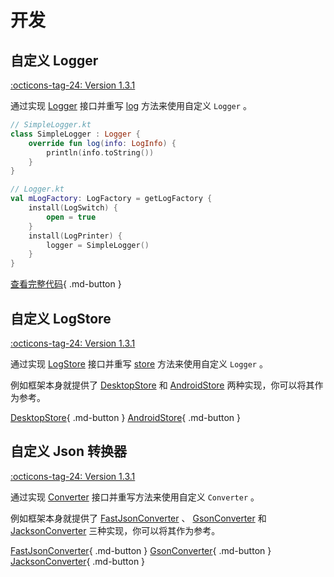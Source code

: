 # 开发

## 自定义 Logger 

[:octicons-tag-24: Version 1.3.1](https://ave.entropy2020.cn/version/log-core/#131)

通过实现 [Logger](https://api.ave.entropy2020.cn/log/core/com.log.vastgui.core.base/-logger/index.html?query=interface%20Logger) 接口并重写 [log](https://api.ave.entropy2020.cn/log/core/com.log.vastgui.core.base/-logger/log.html) 方法来使用自定义 `Logger` 。

```kotlin
// SimpleLogger.kt
class SimpleLogger : Logger {
    override fun log(info: LogInfo) {
        println(info.toString())
    }
}

// Logger.kt
val mLogFactory: LogFactory = getLogFactory {
    install(LogSwitch) {
        open = true
    }
    install(LogPrinter) {
        logger = SimpleLogger()
    }
}
```

[查看完整代码](https://github.com/SakurajimaMaii/Android-Vast-Extension/tree/develop/libraries/log/core/src/test/kotlin/com/log/vastgui/core){ .md-button }

## 自定义 LogStore

[:octicons-tag-24: Version 1.3.1](https://ave.entropy2020.cn/version/log-core/#131)

通过实现 [LogStore](https://api.ave.entropy2020.cn/log/core/com.log.vastgui.core.base/-log-store/index.html?query=interface%20LogStore) 接口并重写 [store](https://api.ave.entropy2020.cn/log/core/com.log.vastgui.core.base/-log-store/store.html) 方法来使用自定义 `Logger` 。

例如框架本身就提供了 [DesktopStore](https://api.ave.entropy2020.cn/log/desktop/com.log.vastgui.desktop/-desktop-store/index.html) 和 [AndroidStore](https://api.ave.entropy2020.cn/tools/com.ave.vastgui.tools.log/-android-store/index.html) 两种实现，你可以将其作为参考。

[DesktopStore](https://github.com/SakurajimaMaii/Android-Vast-Extension/blob/develop/libraries/log/desktop/src/main/kotlin/com/log/vastgui/desktop/DesktopStore.kt){ .md-button } [AndroidStore](https://github.com/SakurajimaMaii/Android-Vast-Extension/blob/develop/libraries/tools/src/main/kotlin/com/ave/vastgui/tools/log/AndroidStore.kt){ .md-button }

## 自定义 Json 转换器

[:octicons-tag-24: Version 1.3.1](https://ave.entropy2020.cn/version/log-core/#131)

通过实现 [Converter](https://api.ave.entropy2020.cn/log/core/com.log.vastgui.core.json/-converter/index.html?query=interface%20Converter) 接口并重写方法来使用自定义 `Converter` 。

例如框架本身就提供了 [FastJsonConverter](https://api.ave.entropy2020.cn/log/core/com.log.vastgui.core.json/-fast-json-converter/index.html?query=class%20FastJsonConverter(val%20isPretty:%20Boolean)%20:%20Converter) 、 [GsonConverter](https://api.ave.entropy2020.cn/log/core/com.log.vastgui.core.json/-gson-converter/index.html) 和 [JacksonConverter](https://api.ave.entropy2020.cn/log/core/com.log.vastgui.core.json/-jackson-converter/index.html) 三种实现，你可以将其作为参考。

[FastJsonConverter](https://github.com/SakurajimaMaii/Android-Vast-Extension/blob/develop/libraries/log/core/src/main/kotlin/com/log/vastgui/core/json/FastJsonConverter.kt){ .md-button } [GsonConverter](https://github.com/SakurajimaMaii/Android-Vast-Extension/blob/develop/libraries/log/core/src/main/kotlin/com/log/vastgui/core/json/GsonConverter.kt){ .md-button } [JacksonConverter](https://github.com/SakurajimaMaii/Android-Vast-Extension/blob/develop/libraries/log/core/src/main/kotlin/com/log/vastgui/core/json/JacksonConverter.kt){ .md-button }
